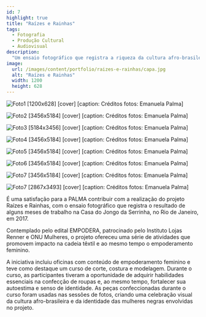 ```yaml
---
id: 7
highlight: true
title: "Raízes e Rainhas"
tags:
  - Fotografia
  - Produção Cultural
  - Audiovisual
description:
  "Um ensaio fotográfico que registra a riqueza da cultura afro-brasileira e realça a beleza e a força das mulheres que participaram deste processo de empoderamento."
image:
  url: /images/content/portfolio/raizes-e-rainhas/capa.jpg
  alt: "Raízes e Rainhas"
  width: 1200
  height: 628
---
```


<Titulo/>

<Tags />

<IconeCompartilhar />

<CarrosselTriplo>

  ![Foto1 [1200x628] [cover] [caption: Créditos fotos: Emanuela Palma]](/images/content/portfolio/raizes-e-rainhas/capa.jpg)

  ![Foto2 [3456x5184] [cover] [caption: Créditos fotos: Emanuela Palma]](/images/content/portfolio/raizes-e-rainhas/foto-02.jpg)

  ![Foto3 [5184x3456] [cover] [caption: Créditos fotos: Emanuela Palma]](/images/content/portfolio/raizes-e-rainhas/foto-03.jpg)

  ![Foto4 [3456x5184] [cover] [caption: Créditos fotos: Emanuela Palma]](/images/content/portfolio/raizes-e-rainhas/foto-04.jpg)

  ![Foto5 [3456x5184] [cover] [caption: Créditos fotos: Emanuela Palma]](/images/content/portfolio/raizes-e-rainhas/foto-05.jpg)

  ![Foto6 [3456x5184] [cover] [caption: Créditos fotos: Emanuela Palma]](/images/content/portfolio/raizes-e-rainhas/foto-06.jpg)

  ![Foto7 [3456x5184] [cover] [caption: Créditos fotos: Emanuela Palma]](/images/content/portfolio/raizes-e-rainhas/foto-07.jpg)

  ![Foto7 [2867x3493] [cover] [caption: Créditos fotos: Emanuela Palma]](/images/content/portfolio/raizes-e-rainhas/foto-08.jpg)

</CarrosselTriplo>

É uma satisfação para a PALMA contribuir com a realização do projeto Raízes e Rainhas, com o ensaio fotográfico que registra o resultado de alguns meses de trabalho na Casa do Jongo da Serrinha, no Rio de Janeiro, em 2017.

Contemplado pelo edital EMPODERA, patrocinado pelo Instituto Lojas Renner e ONU Mulheres, o projeto ofereceu uma série de atividades que promovem impacto na cadeia têxtil e ao mesmo tempo o empoderamento feminino.

A iniciativa incluiu oficinas com conteúdo de empoderamento feminino e teve como destaque um curso de corte, costura e modelagem. Durante o curso, as participantes tiveram a oportunidade de adquirir habilidades essenciais na confecção de roupas e, ao mesmo tempo, fortalecer sua autoestima e senso de identidade. As peças confeccionadas durante o curso foram usadas nas sessões de fotos, criando uma celebração visual da cultura afro-brasileira e da identidade das mulheres negras envolvidas no projeto.

<Espaco altura="40px" />
